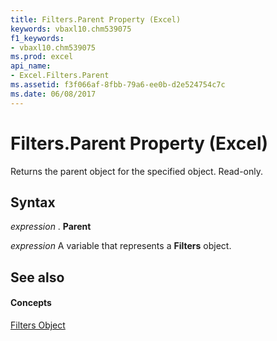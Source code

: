 ```yaml
---
title: Filters.Parent Property (Excel)
keywords: vbaxl10.chm539075
f1_keywords:
- vbaxl10.chm539075
ms.prod: excel
api_name:
- Excel.Filters.Parent
ms.assetid: f3f066af-8fbb-79a6-ee0b-d2e524754c7c
ms.date: 06/08/2017
---
```



# Filters.Parent Property (Excel)

Returns the parent object for the specified object. Read-only.


## Syntax

 _expression_ . **Parent**

 _expression_ A variable that represents a **Filters** object.


## See also


#### Concepts


[Filters Object](Excel.Filters.md)

